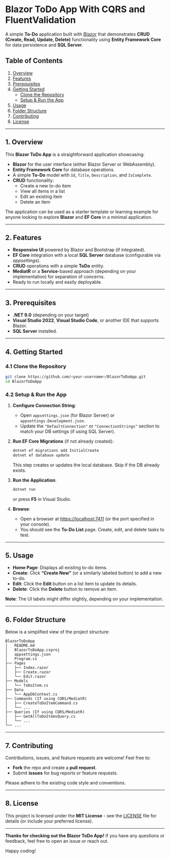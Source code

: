 # Blazor ToDo App With CQRS and FluentValidation

A simple **To-Do** application built with [Blazor](https://dotnet.microsoft.com/apps/aspnet/web-apps/blazor) that demonstrates **CRUD (Create, Read, Update, Delete)** functionality using **Entity Framework Core** for data persistence and **SQL Server**.

## Table of Contents

1. [Overview](#overview)  
2. [Features](#features)  
3. [Prerequisites](#prerequisites)  
4. [Getting Started](#getting-started)  
   - [Clone the Repository](#clone-the-repository)  
   - [Setup & Run the App](#setup--run-the-app)  
5. [Usage](#usage)  
6. [Folder Structure](#folder-structure)  
7. [Contributing](#contributing)  
8. [License](#license)

---

## 1. Overview

This **Blazor ToDo App** is a straightforward application showcasing:

- **Blazor** for the user interface (either Blazor Server or WebAssembly).  
- **Entity Framework Core** for database operations.  
- A simple **To-Do** model with `Id`, `Title`, `Description`, and `IsComplete`.  
- **CRUD** functionality:  
  - Create a new to-do item  
  - View all items in a list  
  - Edit an existing item  
  - Delete an item  

The application can be used as a starter template or learning example for anyone looking to explore **Blazor** and **EF Core** in a minimal application.

---

## 2. Features

- **Responsive UI** powered by Blazor and Bootstrap (if integrated).  
- **EF Core** integration with a local **SQL Server** database (configurable via *appsettings*).  
- **CRUD** operations with a simple **ToDo** entity.  
- **MediatR** or a **Service**-based approach (depending on your implementation) for separation of concerns.  
- Ready to run locally and easily deployable.

---

## 3. Prerequisites

- **.NET 9.0** (depending on your target)  
- **Visual Studio 2022**, **Visual Studio Code**, or another IDE that supports Blazor.  
- **SQL Server** installed.  

---

## 4. Getting Started

### 4.1 Clone the Repository

```bash
git clone https://github.com/<your-username>/BlazorToDoApp.git
cd BlazorToDoApp
```

### 4.2 Setup & Run the App

1. **Configure Connection String**:  
   - Open `appsettings.json` (for Blazor Server) or `appsettings.Development.json`.  
   - Update the `"DefaultConnection"` or `"ConnectionStrings"` section to match your DB settings (if using SQL Server). 

2. **Run EF Core Migrations** (if not already created):  
   ```bash
   dotnet ef migrations add InitialCreate
   dotnet ef database update
   ```
   This step creates or updates the local database. Skip if the DB already exists.

3. **Run the Application**:  
   ```bash
   dotnet run
   ```
   or press **F5** in Visual Studio.

4. **Browse**:  
   - Open a browser at [https://localhost:7411](https://localhost:7144) (or the port specified in your console).  
   - You should see the **To-Do List** page. Create, edit, and delete tasks to test.

---

## 5. Usage

- **Home Page**: Displays all existing to-do items.  
- **Create**: Click **“Create New”** (or a similarly labeled button) to add a new to-do.  
- **Edit**: Click the **Edit** button on a list item to update its details.  
- **Delete**: Click the **Delete** button to remove an item.  

**Note**: The UI labels might differ slightly, depending on your implementation.

---

## 6. Folder Structure

Below is a simplified view of the project structure:

```
BlazorToDoApp
│   README.md
│   BlazorToDoApp.csproj
│   appsettings.json
│   Program.cs
├── Pages
│   ├── Index.razor
│   ├── Create.razor
│   └── Edit.razor
├── Models
│   └── ToDoItem.cs
├── Data
│   └── AppDbContext.cs
├── Commands (If using CQRS/MediatR)
│   ├── CreateToDoItemCommand.cs
│   └── ...
├── Queries (If using CQRS/MediatR)
│   ├── GetAllToDoItemsQuery.cs
│   └── ...
└── ...
```

---

## 7. Contributing

Contributions, issues, and feature requests are welcome! Feel free to:

- **Fork** the repo and create a **pull request**.  
- Submit **issues** for bug reports or feature requests.

Please adhere to the existing code style and conventions.

---

## 8. License

This project is licensed under the **MIT License** - see the [LICENSE](LICENSE) file for details (or include your preferred license).

---

**Thanks for checking out the Blazor ToDo App!** If you have any questions or feedback, feel free to open an issue or reach out. 

Happy coding!
